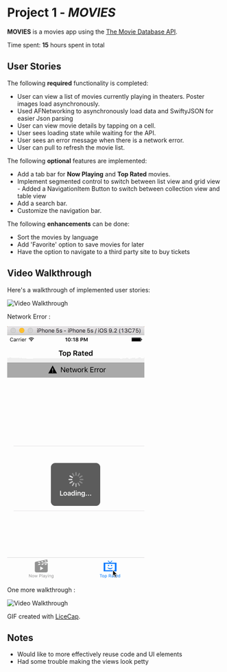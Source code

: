 # Project 1 - *MOVIES*

**MOVIES** is a movies app using the [The Movie Database API](http://docs.themoviedb.apiary.io/#).

Time spent: **15** hours spent in total

## User Stories

The following **required** functionality is completed:

-  User can view a list of movies currently playing in theaters. Poster images load asynchronously.
  - Used AFNetworking to asynchronously load data and SwiftyJSON for easier Json parsing
-  User can view movie details by tapping on a cell.
-  User sees loading state while waiting for the API.
-  User sees an error message when there is a network error.
-  User can pull to refresh the movie list.

The following **optional** features are implemented:

- Add a tab bar for **Now Playing** and **Top Rated** movies.
- Implement segmented control to switch between list view and grid view 
      - Added a NavigationItem Button to switch between collection view and table view 
- Add a search bar.
- Customize the navigation bar.

The following **enhancements** can be done:

-  Sort the movies by language
-  Add 'Favorite' option to save movies for later
-  Have the option to navigate to a third party site to buy tickets 

## Video Walkthrough

Here's a walkthrough of implemented user stories:

![Video Walkthrough](movies_walkthrough.gif)

Network Error :

![Video Walkthrough](movies_networkError.gif)

One more walkthrough : 

![Video Walkthrough](movies_final_walkthrough.gif)


GIF created with [LiceCap](http://www.cockos.com/licecap/).

## Notes

- Would like to more effectively reuse code and UI elements 
- Had some trouble making the views look petty 

